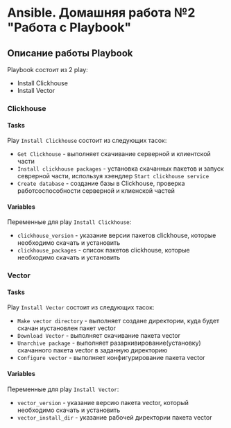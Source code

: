 # Ansible. Домашняя работа №2 "Работа с Playbook"

## Описание работы Playbook

Playbook состоит из 2 play:
- Install Clickhouse
- Install Vector


### Clickhouse

#### Tasks

Play `Install Clickhouse` состоит из следующих тасок:
- `Get Clickhouse` - выполняет скачивание серверной и клиентской части
- `Install clickhouse packages` - установка скачанных пакетов и запуск севрерной части, используя хэендлер `Start clickhouse service`
- `Create database` - создание базы в Clickhouse, проверка работсоспособности серверной и клиенской частей

#### Variables

Переменные для play `Install Clickhouse`:
- `clickhouse_version` - указание версии пакетов clickhouse, которые необходимо скачать и установить
- `clickhouse_packages` - список пакетов clickhouse, которые необходимо скачать и установить

### Vector

#### Tasks

Play `Install Vector` состоит из следующих тасок:
- `Make vector directory` - выполняет создане директории, куда будет скачан иустановлен пакет vector
- `Download Vector` - выполняет скачивание пакета vector
- `Unarchive package` - выполняет разархивирование(установку) скачанного пакета vector в заданную директорию
- `Configure vector` - выполняет конфигурирование пакета vector

#### Variables

Переменные для play `Install Vector`:
- `vector_version` - указание версию пакета vector, который необходимо скачать и установить
- `vector_install_dir` - указание рабочей директории пакета vector 